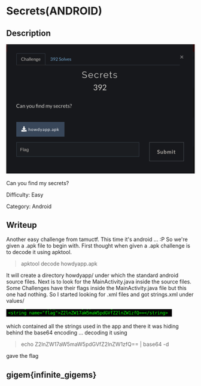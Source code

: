 # Secrets(ANDROID)
## Description
![Secrets](./files/Secrets.png)

Can you find my secrets?


Difficulty: Easy


Category: Android


## Writeup

Another easy challenge from tamuctf. This time it's android ... :P So we're given a .apk file to begin with. First thought when given a .apk challenge is to decode it using apktool. 
> apktool decode howdyapp.apk

It will create a directory howdyapp/ under which the standard android source files. Next is to look for the MainActivity.java inside the source files. Some Challenges have their flags inside the MainActivity.java file but this one had nothing. So I started looking for .xml files and got strings.xml under values/

![secrets1](./files/secrets1.png)



which contained all the strings used in the app and there it was hiding behind the base64 encoding ... decoding it using
> echo Z2lnZW17aW5maW5pdGVfZ2lnZW1zfQ== | base64 -d

gave the flag 

## gigem{infinite_gigems}
